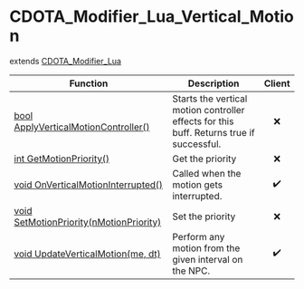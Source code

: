 # CDOTA_Modifier_Lua_Vertical_Motion
extends [CDOTA_Modifier_Lua](../CDOTA_Modifier_Lua)

Function|Description|Client
--|--|:--:
[bool ApplyVerticalMotionController()](ApplyVerticalMotionController)|Starts the vertical motion controller effects for this buff.  Returns true if successful.|❌
[int GetMotionPriority()](GetMotionPriority)|Get the priority|❌
[void OnVerticalMotionInterrupted()](OnVerticalMotionInterrupted)|Called when the motion gets interrupted.|✔️
[void SetMotionPriority(nMotionPriority)](SetMotionPriority)|Set the priority|❌
[void UpdateVerticalMotion(me, dt)](UpdateVerticalMotion)|Perform any motion from the given interval on the NPC.|✔️
